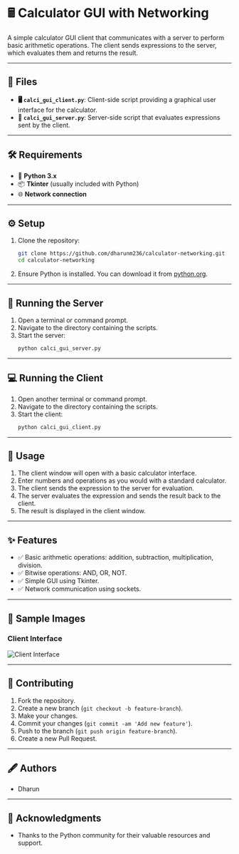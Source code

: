 # 🖩 **Calculator GUI with Networking**

A simple calculator GUI client that communicates with a server to perform basic arithmetic operations. The client sends expressions to the server, which evaluates them and returns the result.

---

## 📂 **Files**

- **🖥️ `calci_gui_client.py`**: Client-side script providing a graphical user interface for the calculator.  
- **🔗 `calci_gui_server.py`**: Server-side script that evaluates expressions sent by the client.  

---

## 🛠️ **Requirements**

- 🐍 **Python 3.x**
- 📦 **Tkinter** (usually included with Python)  
- 🌐 **Network connection**  

---

## ⚙️ **Setup**

1. Clone the repository:  
    ```sh
    git clone https://github.com/dharunm236/calculator-networking.git
    cd calculator-networking
    ```

2. Ensure Python is installed. You can download it from [python.org](https://www.python.org/).

---

## 🚀 **Running the Server**

1. Open a terminal or command prompt.  
2. Navigate to the directory containing the scripts.  
3. Start the server:  
    ```sh
    python calci_gui_server.py
    ```

---

## 💻 **Running the Client**

1. Open another terminal or command prompt.  
2. Navigate to the directory containing the scripts.  
3. Start the client:  
    ```sh
    python calci_gui_client.py
    ```

---

## 🎯 **Usage**

1. The client window will open with a basic calculator interface.  
2. Enter numbers and operations as you would with a standard calculator.  
3. The client sends the expression to the server for evaluation.  
4. The server evaluates the expression and sends the result back to the client.  
5. The result is displayed in the client window.

---

## ✨ **Features**

- ✅ Basic arithmetic operations: addition, subtraction, multiplication, division.  
- ✅ Bitwise operations: AND, OR, NOT.  
- ✅ Simple GUI using Tkinter.  
- ✅ Network communication using sockets.

---

## 📸 **Sample Images**

### **Client Interface**
![Client Interface](assets/calci_gui.png)


---

## 🤝 **Contributing**

1. Fork the repository.  
2. Create a new branch (`git checkout -b feature-branch`).  
3. Make your changes.  
4. Commit your changes (`git commit -am 'Add new feature'`).  
5. Push to the branch (`git push origin feature-branch`).  
6. Create a new Pull Request.

---

## 🖋️ **Authors**

- Dharun

---

## 🙏 **Acknowledgments**

- Thanks to the Python community for their valuable resources and support.
